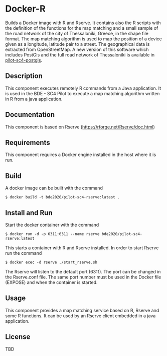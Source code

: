 Docker-R 
========
Builds a Docker image with R and Rserve. It contains also the R scripts with the definition of the functions for 
the map matching and a small sample of the road network of the city of Thessaloniki, Greece, in the shape file format.
The map matching algorithm is used to map the position of a device given as a longitude, latitude pair to a street. 
The geographical data is extracted from OpenStreetMap. A new version of this software which includes PostGis and 
the full road network of Thessaloniki is available in [pilot-sc4-postgis](https://github.com/big-data-europe/pilot-sc4-postgis). 

## Description
This component executes remotely R commands from a Java application. It is used in the BDE - SC4 Pilot to execute a map matching algorithm 
written in R from a java application.

## Documentation 
This component is based on Rserve (https://rforge.net/Rserve/doc.html)

## Requirements 
This component requires a Docker engine installed in the host where it is run.

## Build 
A docker image can be built with the command

    $ docker build -t bde2020/pilot-sc4-rserve:latest .

## Install and Run
Start the docker container with the command

    $ docker run -d -p 6311:6311 --name rserve bde2020/pilot-sc4-rserve:latest 

This starts a container with R and Rserve installed. In order to start Rserve run the command

    $ docker exec -d rserve ./start_rserve.sh

The Rserve will listen to the default port (6311). The port can be changed in the Rserve.conf file. 
The same port number must be used in the Docker file (EXPOSE) and when the container is started.

## Usage 
This component provides a map matching service based on R, Rserve and some R functions. It can be used by an Rserve client embedded in a java application.


## License 
TBD
